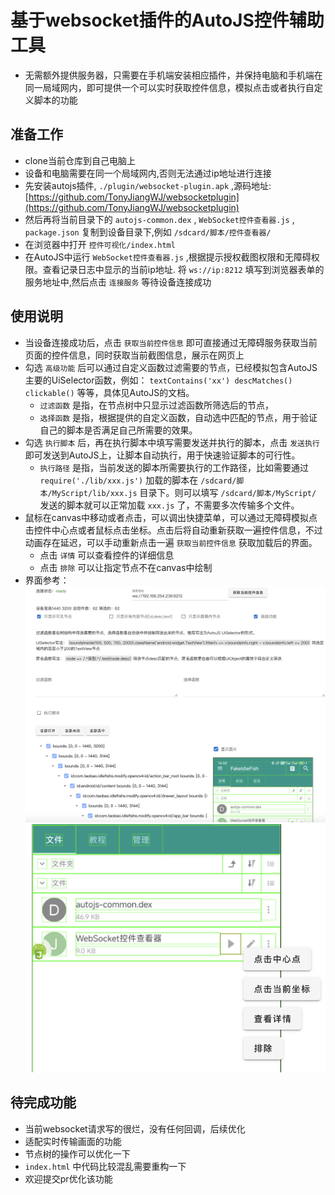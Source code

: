 # 基于websocket插件的AutoJS控件辅助工具

- 无需额外提供服务器，只需要在手机端安装相应插件，并保持电脑和手机端在同一局域网内，即可提供一个可以实时获取控件信息，模拟点击或者执行自定义脚本的功能

## 准备工作

- clone当前仓库到自己电脑上
- 设备和电脑需要在同一个局域网内,否则无法通过ip地址进行连接
- 先安装autojs插件, `./plugin/websocket-plugin.apk` ,源码地址:[https://github.com/TonyJiangWJ/websocketplugin](https://github.com/TonyJiangWJ/websocketplugin)
- 然后再将当前目录下的 `autojs-common.dex` , `WebSocket控件查看器.js` , `package.json` 复制到设备目录下,例如 `/sdcard/脚本/控件查看器/`
- 在浏览器中打开 `控件可视化/index.html`
- 在AutoJS中运行 `WebSocket控件查看器.js` ,根据提示授权截图权限和无障碍权限。查看记录日志中显示的当前ip地址. 将 `ws://ip:8212` 填写到浏览器表单的服务地址中,然后点击 `连接服务` 等待设备连接成功

## 使用说明

- 当设备连接成功后，点击 `获取当前控件信息` 即可直接通过无障碍服务获取当前页面的控件信息，同时获取当前截图信息，展示在网页上
- 勾选 `高级功能` 后可以通过自定义函数过滤需要的节点，已经模拟包含AutoJS主要的UiSelector函数，例如： `textContains('xx') descMatches() clickable()` 等等，具体见AutoJS的文档。
  - `过滤函数` 是指，在节点树中只显示过滤函数所筛选后的节点，
  - `选择函数` 是指，根据提供的自定义函数，自动选中匹配的节点，用于验证自己的脚本是否满足自己所需要的效果。
- 勾选 `执行脚本` 后，再在执行脚本中填写需要发送并执行的脚本，点击 `发送执行` 即可发送到AutoJS上，让脚本自动执行，用于快速验证脚本的可行性。
  - `执行路径` 是指，当前发送的脚本所需要执行的工作路径，比如需要通过 `require('./lib/xxx.js')` 加载的脚本在 `/sdcard/脚本/MyScript/lib/xxx.js` 目录下。则可以填写 `/sdcard/脚本/MyScript/` 发送的脚本就可以正常加载 `xxx.js` 了，不需要多次传输多个文件。
- 鼠标在canvas中移动或者点击，可以调出快捷菜单，可以通过无障碍模拟点击控件中心点或者鼠标点击坐标。点击后将自动重新获取一遍控件信息，不过动画存在延迟，可以手动重新点击一遍 `获取当前控件信息` 获取加载后的界面。
  - 点击 `详情` 可以查看控件的详细信息
  - 点击 `排除` 可以让指定节点不在canvas中绘制
- 界面参考：
  ![界面参考](./resources/demo.png)
  ![界面参考2](./resources/demo2.png)

## 待完成功能

- 当前websocket请求写的很烂，没有任何回调，后续优化
- 适配实时传输画面的功能
- 节点树的操作可以优化一下
- `index.html` 中代码比较混乱需要重构一下
- 欢迎提交pr优化该功能
